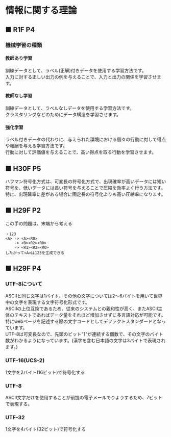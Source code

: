 # 情報に関する理論
## ■ R1F P4
### 機械学習の種類
#### 教師あり学習
訓練データとして、ラベル(正解)付きデータを使用する学習方法です。  
入力に対する正しい出力の例を与えることで、入力と出力の関係を学習させます。
#### 教師なし学習
訓練データとして、ラベルなしデータを使用する学習方法です。  
クラスタリングなどのためにデータ構造を学習させます。
#### 強化学習
ラベル付きデータの代わりに、与えられた環境における個々の行動に対して得点や報酬を与える学習方法です。  
行動に対して評価値を与えることで、高い得点を取る行動を学習させます。

## ■ H30F P5
ハフマン符号化方式は、可変長の符号化方式で、出現確率が高いデータには短い符号を、低いデータには長い符号を与えることで圧縮を効率よく行う方法です。  
特に、出現確率に差がある場合に固定長の符号化よりも高い圧縮率になります。

## ■ H29F P2
この手の問題は、末端から考える
```
・123
<A> -> <A><R0>
    -> <B><R2><R0>
    -> <R1><R2><R0>
したがって<A>は123を生成できる
```

## ■ H29F P4
### UTF-8について
ASCIIと同じ文字は1バイト、その他の文字については2～6バイトを用いて世界中の文字を表現する文字符号化形式です。  
ASCIIの上位互換であるため、従来のシステムとの親和性が高く、またASCII主体のテキストであればデータ量をそれほど増加させずに多言語対応が可能です。  
特にwebページを記述する際の文字コードとしてデファクトスタンダードとなっています。  
UTF-8は可変長なので、先頭のビット"1"が連続する個数で、その文字のバイト数がわかるようになっています。(漢字を含む日本語の文字は3バイトで表現されます。)

### UTF-16(UCS-2)
1文字を2バイト(16ビット)で符号化する

### UTF-8
ASCII文字だけを使用することが前提の電子メールでりようするため、7ビットで表現する。

### UTF-32
1文字を4バイト(32ビット)で符号化する
